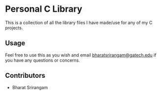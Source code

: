 # Personal C Library
This is a collection of all the library files I have made/use for any of my C projects.

## Usage
Feel free to use this as you wish and email bharatsrirangam@gatech.edu if you have any questions or concerns. 

## Contributors
- Bharat Srirangam
